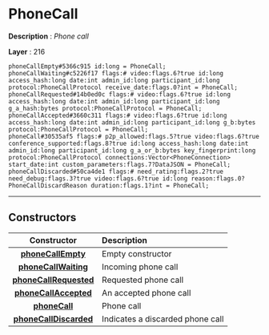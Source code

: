# PhoneCall

**Description** : *Phone call*

**Layer** : 216

```tl
phoneCallEmpty#5366c915 id:long = PhoneCall;
phoneCallWaiting#c5226f17 flags:# video:flags.6?true id:long access_hash:long date:int admin_id:long participant_id:long protocol:PhoneCallProtocol receive_date:flags.0?int = PhoneCall;
phoneCallRequested#14b0ed0c flags:# video:flags.6?true id:long access_hash:long date:int admin_id:long participant_id:long g_a_hash:bytes protocol:PhoneCallProtocol = PhoneCall;
phoneCallAccepted#3660c311 flags:# video:flags.6?true id:long access_hash:long date:int admin_id:long participant_id:long g_b:bytes protocol:PhoneCallProtocol = PhoneCall;
phoneCall#30535af5 flags:# p2p_allowed:flags.5?true video:flags.6?true conference_supported:flags.8?true id:long access_hash:long date:int admin_id:long participant_id:long g_a_or_b:bytes key_fingerprint:long protocol:PhoneCallProtocol connections:Vector<PhoneConnection> start_date:int custom_parameters:flags.7?DataJSON = PhoneCall;
phoneCallDiscarded#50ca4de1 flags:# need_rating:flags.2?true need_debug:flags.3?true video:flags.6?true id:long reason:flags.0?PhoneCallDiscardReason duration:flags.1?int = PhoneCall;
```

---

## Constructors

| Constructor | Description |
| :---: | :--- |
| [**phoneCallEmpty**](constructor/phoneCallEmpty) | Empty constructor |
| [**phoneCallWaiting**](constructor/phoneCallWaiting) | Incoming phone call |
| [**phoneCallRequested**](constructor/phoneCallRequested) | Requested phone call |
| [**phoneCallAccepted**](constructor/phoneCallAccepted) | An accepted phone call |
| [**phoneCall**](constructor/phoneCall) | Phone call |
| [**phoneCallDiscarded**](constructor/phoneCallDiscarded) | Indicates a discarded phone call |